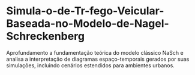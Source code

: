 # Simula-o-de-Tr-fego-Veicular-Baseada-no-Modelo-de-Nagel-Schreckenberg
 Aprofundamento a  fundamentação teórica do modelo clássico NaSch e analisa a interpretação de  diagramas espaço-temporais gerados por suas simulações, incluindo cenários  estendidos para ambientes urbanos.
